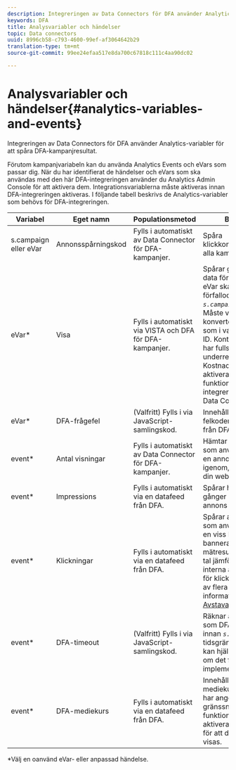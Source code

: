 ```yaml
---
description: Integreringen av Data Connectors för DFA använder Analytics-variabler för att spåra DFA-kampanjresultat.
keywords: DFA
title: Analysvariabler och händelser
topic: Data connectors
uuid: 8996cb58-c793-4600-99ef-af3064642b29
translation-type: tm+mt
source-git-commit: 99ee24efaa517e8da700c67818c111c4aa90dc02

---
```



# Analysvariabler och händelser{#analytics-variables-and-events}

Integreringen av Data Connectors för DFA använder Analytics-variabler för att spåra DFA-kampanjresultat.

Förutom kampanjvariabeln kan du använda Analytics Events och eVars som passar dig. När du har identifierat de händelser och eVars som ska användas med den här DFA-integreringen använder du Analytics Admin Console för att aktivera dem. Integrationsvariablerna måste aktiveras innan DFA-integreringen aktiveras. I följande tabell beskrivs de Analytics-variabler som behövs för DFA-integreringen.

| Variabel | Eget namn | Populationsmetod | Beskrivning |
|---|---|---|---|
| s.campaign eller eVar | Annonsspårningskod | Fylls i automatiskt av Data Connector för DFA-kampanjer. | Spåra klickkonverteringar för alla kampanjer. |
| eVar* | Visa | Fylls i automatiskt via VISTA och DFA för DFA-kampanjer. | Spårar genomskinliga data för DFA ID:n. Denna eVar ska ha samma förfallodatum som *`s.campaign`* variabeln. Måste vara samma konverteringsvariabel som i variabelproviderns ID. Kontrollera att eVar har fullständiga underrelationer aktiverat. Kostnaden för att aktivera den här funktionen är en del av integreringsavgiften för Data Connectors |
| eVar* | DFA-frågefel | (Valfritt) Fylls i via JavaScript-samlingskod. | Innehåller en av flera felkoder som returnerats från DFA. |
| event* | Antal visningar | Fylls i automatiskt av Data Connector för DFA-kampanjer. | Hämtar det antal gånger som användare har visat en annons, inte klickat igenom, men kommit till din webbplats. |
| event* | Impressions | Fylls i automatiskt via en datafeed från DFA. | Spårar hur många gånger en viss DFA-annons betjänades. |
| event* | Klickningar | Fylls i automatiskt via en datafeed från DFA. | Spårar antalet gånger som användare klickat på en viss DFA-bannerannons. Detta mätresultat kan ge olika tal jämfört med det interna analysresultatet för klickfrekvens av en av flera anledningar. Mer information finns i [Avstava](/help/import/data-connectors/dfa-data-connector-analytics/dfa-reconciling-metric-discrepancies.md) mätfel. |
| event* | DFA-timeout | (Valfritt) Fylls i via JavaScript-samlingskod. | Räknar antalet gånger som DFA inte svarar innan *`s.maxDelay`* tidsgränsen är slut. Detta kan hjälpa dig att avgöra om det finns ett DFA-implementeringsproblem. |
| event* | DFA-mediekurs | Fylls i automatiskt via en datafeed från DFA. | Innehåller de mediekursvärden som har angetts i DFA-gränssnittet. Den här funktionen måste vara aktiverad på DFA-sidan för att dessa mått ska visas. |

*Välj en oanvänd eVar- eller anpassad händelse.
